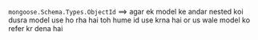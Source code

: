 `mongoose.Schema.Types.ObjectId` ==> agar ek model ke andar nested koi dusra model use ho rha hai toh hume id use krna hai or us wale model ko refer kr dena hai